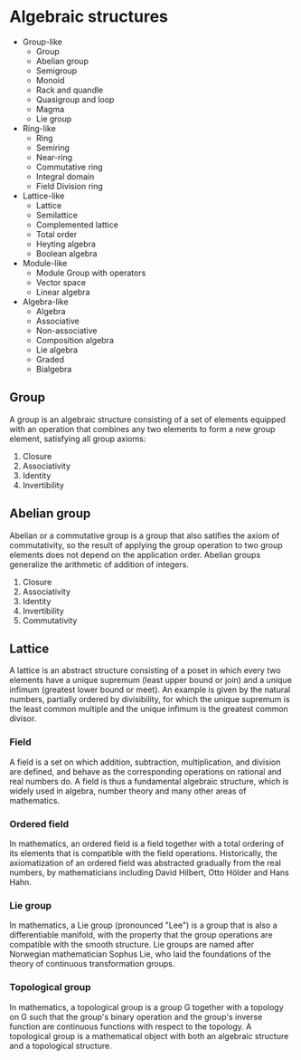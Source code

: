 # Algebraic structures

* Group-like
  - Group
  - Abelian group
  - Semigroup
  - Monoid
  - Rack and quandle
  - Quasigroup and loop
  - Magma
  - Lie group
* Ring-like
  - Ring
  - Semiring
  - Near-ring
  - Commutative ring
  - Integral domain
  - Field Division ring
* Lattice-like
  - Lattice
  - Semilattice
  - Complemented lattice
  - Total order
  - Heyting algebra
  - Boolean algebra
* Module-like
  - Module Group with operators
  - Vector space
  - Linear algebra
* Algebra-like
  - Algebra
  - Associative 
  - Non-associative
  - Composition algebra
  - Lie algebra
  - Graded
  - Bialgebra



## Group
A group is an algebraic structure consisting of a set of elements equipped with an operation that combines any two elements to form a new group element, satisfying all group axioms:
1. Closure
1. Associativity
1. Identity
1. Invertibility

## Abelian group
Abelian or a commutative group is a group that also satifies the axiom of commutativity, so the result of applying the group operation to two group elements does not depend on the application order. Abelian groups generalize the arithmetic of addition of integers.
1. Closure
1. Associativity
1. Identity
1. Invertibility
1. Commutativity

## Lattice
A lattice is an abstract structure consisting of a poset in which every two elements have a unique supremum (least upper bound or join) and a unique infimum (greatest lower bound or meet). An example is given by the natural numbers, partially ordered by divisibility, for which the unique supremum is the least common multiple and the unique infimum is the greatest common divisor.

### Field
A field is a set on which addition, subtraction, multiplication, and division are defined, and behave as the corresponding operations on rational and real numbers do. A field is thus a fundamental algebraic structure, which is widely used in algebra, number theory and many other areas of mathematics.

### Ordered field
In mathematics, an ordered field is a field together with a total ordering of its elements that is compatible with the field operations. Historically, the axiomatization of an ordered field was abstracted gradually from the real numbers, by mathematicians including David Hilbert, Otto Hölder and Hans Hahn.

### Lie group
In mathematics, a Lie group (pronounced "Lee") is a group that is also a differentiable manifold, with the property that the group operations are compatible with the smooth structure. Lie groups are named after Norwegian mathematician Sophus Lie, who laid the foundations of the theory of continuous transformation groups.

### Topological group
In mathematics, a topological group is a group G together with a topology on G such that the group's binary operation and the group's inverse function are continuous functions with respect to the topology. A topological group is a mathematical object with both an algebraic structure and a topological structure.

